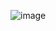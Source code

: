 

![image](https://github.com/SergheiKors/change-date-date/assets/147986468/57eb8d70-726c-4999-bc20-5f44221085c0)

